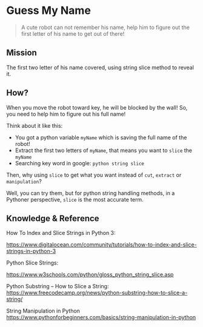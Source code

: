 # Guess My Name

> A cute robot can not remember his name, help him to figure out the first letter of his name to get out of there!

## Mission

The first two letter of his name covered, using string slice method to reveal it.

## How?

When you move the robot toward key, he will be blocked by the wall! So, you need to help him to figure out his full name!

Think about it like this:

- You got a python variable `myName` which is saving the full name of the robot!
- Extract the first two letters of `myName`, that means you want to `slice` the `myName`
- Searching key word in google: `python string slice`

Then, why using `slice` to get what you want instead of `cut`, `extract` or `manipulation`?

Well, you can try them, but for python string handling methods, in a Pythoner perspective, `slice` is the most accurate term.


## Knowledge & Reference

How To Index and Slice Strings in Python 3:

https://www.digitalocean.com/community/tutorials/how-to-index-and-slice-strings-in-python-3

Python Slice Strings:

https://www.w3schools.com/python/gloss_python_string_slice.asp

Python Substring – How to Slice a String:
https://www.freecodecamp.org/news/python-substring-how-to-slice-a-string/

String Manipulation in Python
https://www.pythonforbeginners.com/basics/string-manipulation-in-python
